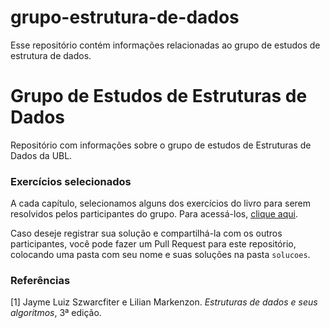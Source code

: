 # grupo-estrutura-de-dados
Esse repositório contém informações relacionadas ao grupo de estudos de estrutura de dados. 

# Grupo de Estudos de Estruturas de Dados

Repositório com informações sobre o grupo de estudos de Estruturas de Dados da UBL.

### Exercícios selecionados
A cada capítulo, selecionamos alguns dos exercícios do livro para serem resolvidos pelos participantes do grupo. Para acessá-los, [clique aqui](./exercicios_selecionados/).

Caso deseje registrar sua solução e compartilhá-la com os outros participantes, você pode fazer um Pull Request para este repositório, colocando uma pasta com seu nome e suas soluções na pasta `solucoes`.

### Referências

[1] Jayme Luiz Szwarcfiter e Lilian Markenzon. *Estruturas de dados e seus algoritmos*, 3ª edição.
